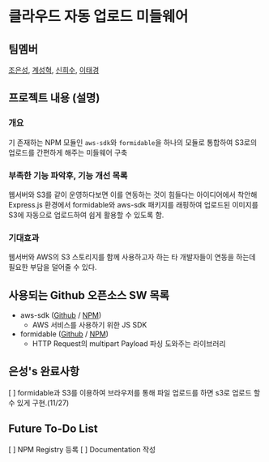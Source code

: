  

# 클라우드 자동 업로드 미들웨어
## 팀멤버
[조은성](/Dev_ES), [계성혁](/lkaybob), [신희수](/heesu_shin), [이태경](/tph00300)

## 프로젝트 내용 (설명)
### 개요
기 존재하는 NPM 모듈인 `aws-sdk`와 `formidable`을 하나의 모듈로 통합하여 S3로의 업로드를 간편하게 해주는 미들웨어 구축

### 부족한 기능 파악후, 기능 개선 목록
웹서버와 S3를 같이 운영하다보면 이를 연동하는 것이 힘들다는 아이디어에서 착안해 Express.js 환경에서 formidable와 aws-sdk 패키지를 래핑하여 업로드된 이미지를 S3에 자동으로 업로드하여 쉽게 활용할 수 있도록 함.

### 기대효과
웹서버와 AWS의 S3 스토리지를 함께 사용하고자 하는 타 개발자들이 연동을 하는데 필요한 부담을 덜어줄 수 있다.

## 사용되는 Github 오픈소스 SW 목록
* aws-sdk ([Github](https://github.com/aws/aws-sdk-js) / [NPM](https://www.npmjs.com/package/aws-sdk))
    * AWS 서비스를 사용하기 위한 JS SDK
* formidable ([Github](https://github.com/felixge/node-formidable) /  [NPM](https://www.npmjs.com/package/formidable))
    * HTTP Request의 multipart Payload 파싱 도와주는 라이브러리

## 은성's 완료사항
[ ] formidable과 S3를 이용하여 브라우저를 통해 파일 업로드를 하면 s3로 업로드 할 수 있게 구현.(11/27)

## Future To-Do List
[ ] NPM Registry 등록
[ ] Documentation 작성



